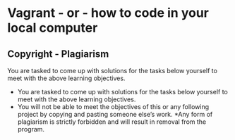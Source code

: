 # Vagrant - or - how to code in your local computer
## Copyright - Plagiarism
You are tasked to come up with solutions for the tasks below yourself to meet with the above learning objectives.

* You are tasked to come up with solutions for the tasks below yourself to meet with the above learning objectives.
* You will not be able to meet the objectives of this or any following project by copying and pasting someone else’s work.
*Any form of plagiarism is strictly forbidden and will result in removal from the program.

